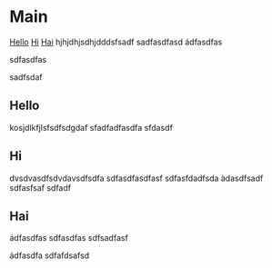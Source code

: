 # Main
[Hello](https://github.com/huy03/demo/blob/main/README.md#hello)
[Hi](https://github.com/huy03/demo/blob/main/README.md#hi)
[Hai](https://github.com/huy03/demo/blob/main/README.md#hai)
hjhjdhjsdhjdddsfsadf
sadfasdfasd
ádfasdfas

sdfasdfas

sadfsdaf

## Hello

kosjdlkfjlsfsdfsdgdaf
sfadfadfasdfa
sfdasdf

## Hi
dvsdvasdfsdvdavsdfsdfa
sdfasdfasdfasf
sdfasfdadfsda
àdasdfsadf
sdfasfsaf
sdfadf

## Hai
ádfasdfas
sdfasdfas
sdfsadfasf

ádfasdfa
sdfafdsafsd
